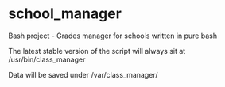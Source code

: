 # school_manager
Bash project - Grades manager for schools written in pure bash

The latest stable version of the script will always sit at /usr/bin/class_manager

Data will be saved under /var/class_manager/
